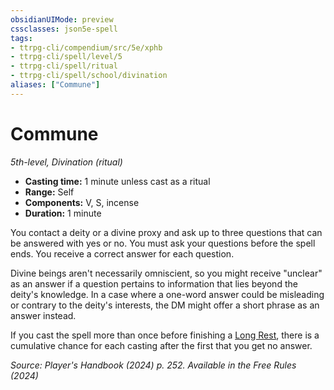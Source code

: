 ```yaml
---
obsidianUIMode: preview
cssclasses: json5e-spell
tags:
- ttrpg-cli/compendium/src/5e/xphb
- ttrpg-cli/spell/level/5
- ttrpg-cli/spell/ritual
- ttrpg-cli/spell/school/divination
aliases: ["Commune"]
---
```

# Commune
*5th-level, Divination (ritual)*  

- **Casting time:** 1 minute unless cast as a ritual
- **Range:** Self
- **Components:** V, S, incense
- **Duration:** 1 minute

You contact a deity or a divine proxy and ask up to three questions that can be answered with yes or no. You must ask your questions before the spell ends. You receive a correct answer for each question.

Divine beings aren't necessarily omniscient, so you might receive "unclear" as an answer if a question pertains to information that lies beyond the deity's knowledge. In a case where a one-word answer could be misleading or contrary to the deity's interests, the DM might offer a short phrase as an answer instead.

If you cast the spell more than once before finishing a [Long Rest](long-rest-xphb.md), there is a cumulative  chance for each casting after the first that you get no answer.

*Source: Player's Handbook (2024) p. 252. Available in the Free Rules (2024)*
